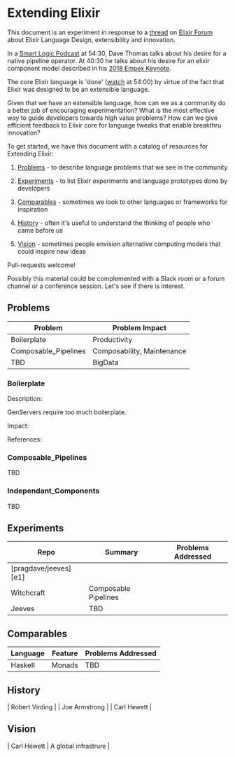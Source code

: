 # Extending Elixir

This document is an experiment in response to a [thread][1] on [Elixir Forum][2]
about Elixir Language Design, extensibility and innovation.

In a [Smart Logic Podcast][3] at 54:30, Dave Thomas talks about his desire for
a native pipeline operator.  At 40:30 he talks about his desire for an elixir
component model described in his [2018 Empex Keynote][4].

The core Elixir language is 'done' ([watch][5] at 54:00) by virtue of the fact
that Elixir was designed to be an extensible language.

Given that we have an extensible language, how can we as a community do a
better job of encouraging experimentation?  What is the most effective way to
guide developers towards high value problems?  How can we give efficient
feedback to Elixir core for language tweaks that enable breakthru innovation?  

[1]: tbd
[2]: tbd
[3]: tbd
[4]: tbd
[5]: tbd

To get started, we have this document with a catalog of resources for Extending
Elixir:

1. [Problems](#Problems) - to describe language problems that we see in the
community

2. [Experiments](#Experiments) - to list Elixir experiments and language
prototypes done by developers

3. [Comparables](#Comparables) - sometimes we look to other languages or
frameworks for inspiration

4. [History](#History) - often it's useful to understand the thinking of people
who came before us

5. [Vision](#Vision) - sometimes people envision alternative computing models
that could inspire new ideas

Pull-requests welcome!

Possibly this material could be complemented with a Slack room or a forum
channel or a conference session.  Let's see if there is interest.

## Problems

| Problem              | Problem Impact             |
|----------------------|----------------------------|
| Boilerplate          | Productivity               |
| Composable_Pipelines | Composability, Maintenance |
| TBD                  | BigData                    |

### Boilerplate

Description:

GenServers require too much boilerplate.  

Impact:

References:

### Composable_Pipelines

TBD

### Independant_Components

TBD

## Experiments

| Repo                  | Summary              | Problems Addressed |
|-----------------------|----------------------|--------------------|
| [pragdave/jeeves][e1] |                      |                    |
| Witchcraft            | Composable Pipelines |                    |
| Jeeves                | TBD                  |                    |

## Comparables

| Language | Feature | Problems Addressed |
|----------|---------|--------------------|
| Haskell  | Monads  | TBD                |

## History

| Robert Virding |
| Joe Armstrong  |
| Carl Hewett    |

## Vision

| Carl Hewett | A global infrastrure |
